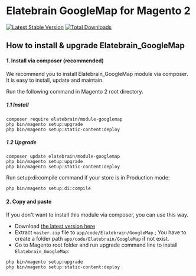 # Elatebrain GoogleMap for Magento 2



[![Latest Stable Version](https://poser.pugx.org/elatebrain/module-googlemap/v/stable)](https://packagist.org/packages/elatebrain/module-googlemap)
[![Total Downloads](https://poser.pugx.org/elatebrain/module-googlemap/downloads)](https://packagist.org/packages/elatebrain/module-googlemap)


## How to install & upgrade Elatebrain_GoogleMap


#### 1. Install via composer (recommended)

We recommend you to install Elatebrain_GoogleMap module via composer. It is easy to install, update and maintain.

Run the following command in Magento 2 root directory.

##### 1.1 Install

```
composer require elatebrain/module-googlemap
php bin/magento setup:upgrade
php bin/magento setup:static-content:deploy
```

##### 1.2 Upgrade

```
composer update elatebrain/module-googlemap
php bin/magento setup:upgrade
php bin/magento setup:static-content:deploy
```

Run setup:di:compile command if your store is in Production mode:

```
php bin/magento setup:di:compile
```

#### 2. Copy and paste

If you don't want to install this module via composer, you can use this way. 

- Download [the latest version here](https://github.com/elatebrain/module-googlemap/archive/master.zip) 
- Extract `master.zip` file to `app/code/Elatebrain/GoogleMap` ; You have to create a folder path `app/code/Elatebrain/GoogleMap` if not exist.
- Go to Magento root folder and run upgrade command line to install `Elatebrain_GoogleMap`:

```
php bin/magento setup:upgrade
php bin/magento setup:static-content:deploy
```
